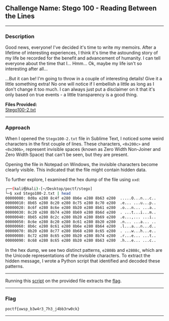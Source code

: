 ## **Challenge Name: Stego 100 - Reading Between the Lines**  

---

### **Description**  

Good news, everyone! I've decided it's time to write my memoirs. After a lifetime of interesting experiences, I think it's time the astounding story of my life be recorded for the benefit and advancement of humanity. I can tell everyone about the time that I... Hmm... Ok, maybe my life isn't so interesting after all...

...But it can be! I'm going to throw in a couple of interesting details! Give it a little something extra! No one will notice if I embellish a little as long as I don't change it too much. I can always just put a disclaimer on it that it's only based on true events - a little transparency is a good thing.

**Files Provided:**  
[Stego100-2.txt](Resources/Stego100-2.txt)

---

### **Approach**  

When I opened the `Stego100-2.txt` file in Sublime Text, I noticed some weird characters in the first couple of lines. These characters, `<0x200c>` and `<0x200b>`, represent invisible spaces (known as Zero Width Non-Joiner and Zero Width Space) that can't be seen, but they are present.

Opening the file in Notepad on Windows, the invisible characters become clearly visible. This indicated that the file might contain hidden data.

To further explore, I examined the hex dump of the file using `xxd`:

```bash
┌──(kali㉿kali)-[~/Desktop/poctf/stego]
└─$ xxd Stego100-2.txt | head
00000000: 0d0a e280 8c4f e280 8b6e e280 8b63 e280  .....O...n...c..
00000010: 8b65 e280 8c20 e280 8c75 e280 8c70 e280  .e... ...u...p..
00000020: 8c6f e280 8c6e e280 8b20 e280 8b61 e280  .o...n... ...a..
00000030: 8c20 e280 8b74 e280 8b69 e280 8b6d e280  . ...t...i...m..
00000040: 8b65 e280 8c2c e280 8b20 e280 8b69 e280  .e...,... ...i..
00000050: 8c6e e280 8c20 e280 8c61 e280 8b20 e280  .n... ...a... ..
00000060: 8b6c e280 8c61 e280 8b6e e280 8b64 e280  .l...a...n...d..
00000070: 8b20 e280 8c77 e280 8b68 e280 8c65 e280  . ...w...h...e..
00000080: 8c72 e280 8c65 e280 8b20 e280 8b74 e280  .r...e... ...t..
00000090: 8c68 e280 8c65 e280 8b20 e280 8b63 e280  .h...e... ...c..
```

In the hex dump, we see two distinct patterns, `e2808b` and `e2808c`, which are the Unicode representations of the invisible characters. To extract the hidden message, I wrote a Python script that identified and decoded these patterns.

---

Running this [script](Resources/script.py) on the provided file extracts the [flag](Resources/flag.txt).

---

### **Flag**  

`poctf{uwsp_b3w4r3_7h3_j4bb3rw0ck}`

---